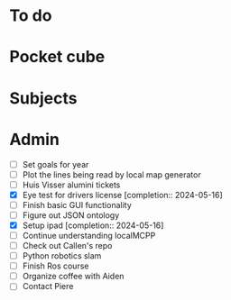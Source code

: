# To do

# Pocket cube

# Subjects

# Admin
- [ ] Set goals for year
- [ ] Plot the lines being read by local map generator
- [ ] Huis Visser alumini tickets
- [x] Eye test for drivers license  [completion:: 2024-05-16]
- [ ] Finish basic GUI functionality
- [ ] Figure out JSON ontology
- [x] Setup ipad  [completion:: 2024-05-16]
- [ ] Continue understanding localMCPP
- [ ] Check out Callen's repo
- [ ] Python robotics slam
- [ ] Finish Ros course
- [ ] Organize coffee with Aiden
- [ ] Contact Piere